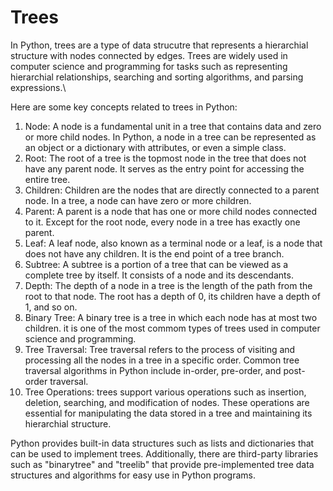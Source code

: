 # Trees
In Python, trees are a type of data strucutre that represents a hierarchial structure with nodes connected by edges. Trees are widely used in computer science and programming for tasks such as representing hierarchial relationships, searching and sorting algorithms, and parsing expressions.\

Here are some key concepts related to trees in Python:
1. Node: A node is a fundamental unit in a tree that contains data and zero or more child nodes. In Python, a node in a tree can be represented as an object or a dictionary with attributes, or even a simple class.
2. Root: The root of a tree is the topmost node in the tree that does not have any parent node. It serves as the entry point for accessing the entire tree. 
3. Children: Children are the nodes that are directly connected to a parent node. In a tree, a node can have zero or more children.
4. Parent: A parent is a node that has one or more child nodes connected to it. Except for the root node, every node in a tree has exactly one parent.
5. Leaf: A leaf node, also known as a terminal node or a leaf, is a node that does not have any children. It is the end point of a tree branch.
6. Subtree: A subtree is a portion of a tree that can be viewed as a complete tree by itself. It consists of a node and its descendants.
7. Depth: The depth of a node in a tree is the length of the path from the root to that node. The root has a depth of 0, its children have a depth of 1, and so on.
8. Binary Tree: A binary tree is a tree in which each node has at most two children. it is one of the most commom types of trees used in computer science and programming.
9. Tree Traversal: Tree traversal refers to the process of visiting and processing all the nodes in a tree in a specific order. Common tree traversal algorithms in Python include in-order, pre-order, and post-order traversal.
10. Tree Operations: trees support various operations such as insertion, deletion, searching, and modification of nodes. These operations are essential for manipulating the data stored in a tree and maintaining its hierarchial structure.

Python provides built-in data structures such as lists and dictionaries that can be used to implement trees. Additionally, there are third-party libraries such as "binarytree" and "treelib" that provide pre-implemented tree data structures and algorithms for easy use in Python programs.


